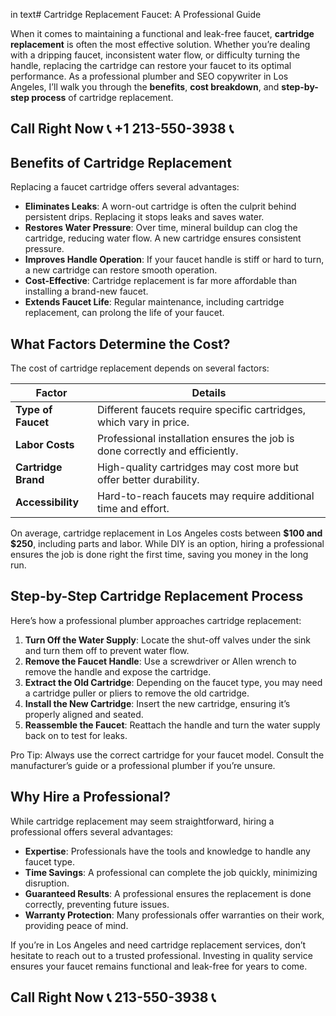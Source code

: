  in text# Cartridge Replacement Faucet: A Professional Guide

When it comes to maintaining a functional and leak-free faucet, **cartridge replacement** is often the most effective solution. Whether you’re dealing with a dripping faucet, inconsistent water flow, or difficulty turning the handle, replacing the cartridge can restore your faucet to its optimal performance. As a professional plumber and SEO copywriter in Los Angeles, I’ll walk you through the **benefits**, **cost breakdown**, and **step-by-step process** of cartridge replacement.

## Call Right Now 📞 +1 213-550-3938 📞

## Benefits of Cartridge Replacement

Replacing a faucet cartridge offers several advantages:

- **Eliminates Leaks**: A worn-out cartridge is often the culprit behind persistent drips. Replacing it stops leaks and saves water.
- **Restores Water Pressure**: Over time, mineral buildup can clog the cartridge, reducing water flow. A new cartridge ensures consistent pressure.
- **Improves Handle Operation**: If your faucet handle is stiff or hard to turn, a new cartridge can restore smooth operation.
- **Cost-Effective**: Cartridge replacement is far more affordable than installing a brand-new faucet.
- **Extends Faucet Life**: Regular maintenance, including cartridge replacement, can prolong the life of your faucet.

## What Factors Determine the Cost?

The cost of cartridge replacement depends on several factors:

| **Factor**               | **Details**                                                                 |
|--------------------------|-----------------------------------------------------------------------------|
| **Type of Faucet**       | Different faucets require specific cartridges, which vary in price.         |
| **Labor Costs**          | Professional installation ensures the job is done correctly and efficiently.|
| **Cartridge Brand**      | High-quality cartridges may cost more but offer better durability.          |
| **Accessibility**        | Hard-to-reach faucets may require additional time and effort.               |

On average, cartridge replacement in Los Angeles costs between **$100 and $250**, including parts and labor. While DIY is an option, hiring a professional ensures the job is done right the first time, saving you money in the long run.

## Step-by-Step Cartridge Replacement Process

Here’s how a professional plumber approaches cartridge replacement:

1. **Turn Off the Water Supply**: Locate the shut-off valves under the sink and turn them off to prevent water flow.
2. **Remove the Faucet Handle**: Use a screwdriver or Allen wrench to remove the handle and expose the cartridge.
3. **Extract the Old Cartridge**: Depending on the faucet type, you may need a cartridge puller or pliers to remove the old cartridge.
4. **Install the New Cartridge**: Insert the new cartridge, ensuring it’s properly aligned and seated.
5. **Reassemble the Faucet**: Reattach the handle and turn the water supply back on to test for leaks.

Pro Tip: Always use the correct cartridge for your faucet model. Consult the manufacturer’s guide or a professional plumber if you’re unsure.

## Why Hire a Professional?

While cartridge replacement may seem straightforward, hiring a professional offers several advantages:

- **Expertise**: Professionals have the tools and knowledge to handle any faucet type.
- **Time Savings**: A professional can complete the job quickly, minimizing disruption.
- **Guaranteed Results**: A professional ensures the replacement is done correctly, preventing future issues.
- **Warranty Protection**: Many professionals offer warranties on their work, providing peace of mind.

If you’re in Los Angeles and need cartridge replacement services, don’t hesitate to reach out to a trusted professional. Investing in quality service ensures your faucet remains functional and leak-free for years to come.
## Call Right Now 📞 213-550-3938 📞